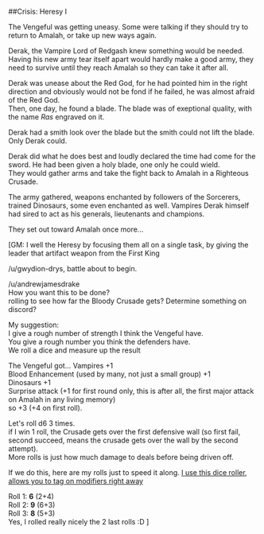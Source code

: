 ##Crisis: Heresy I

The Vengeful was getting uneasy. Some were talking if they should try to return to Amalah, or take up new ways again.

Derak, the Vampire Lord of Redgash knew something would be needed. Having his new army tear itself apart would hardly make a good army, they need to survive until they reach Amalah so they can take it after all.

Derak was unease about the Red God, for he had pointed him in the right direction and obviously would not be fond if he failed, he was almost afraid of the Red God.  
Then, one day, he found a blade. The blade was of exeptional quality, with the name *Ras* engraved on it.  

Derak had a smith look over the blade but the smith could not lift the blade. Only Derak could.

Derak did what he does best and loudly declared the time had come for the sword. He had been given a holy blade, one only he could wield.  
They would gather arms and take the fight back to Amalah in a Righteous Crusade.

The army gathered, weapons enchanted by followers of the Sorcerers, trained Dinosaurs, some even enchanted as well. Vampires Derak himself had sired to act as his generals, lieutenants and champions.

They set out toward Amalah once more...

[GM: I well the Heresy by focusing them all on a single task, by giving the leader that artifact weapon from the First King

/u/gwydion-drys, battle about to begin.  

/u/andrewjamesdrake   
How you want this to be done?  
rolling to see how far the Bloody Crusade gets? Determine something on discord?

My suggestion:  
I give a rough number of strength I think the Vengeful have.  
You give a rough number you think the defenders have.  
We roll a dice and measure up the result

The Vengeful got...
Vampires +1  
Blood Enhancement (used by many, not just a small group) +1  
Dinosaurs +1  
Surprise attack (+1 for first round only, this is after all, the first major attack on Amalah in any living memory)  
so +3 (+4 on first roll).

Let's roll d6 3 times.  
if I win 1 roll, the Crusade gets over the first defensive wall (so first fail, second succeed, means the crusade gets over the wall by the second attempt).  
More rolls is just how much damage to deals before being driven off.

If we do this, here are my rolls just to speed it along. [I use this dice roller, allows you to tag on modifiers right away](https://www.wizards.com/dnd/dice/dice.htm)

Roll 1: **6** (2+4)  
Roll 2: **9** (6+3)  
Roll 3: **8** (5+3)  
Yes, I rolled really nicely the 2 last rolls :D ]